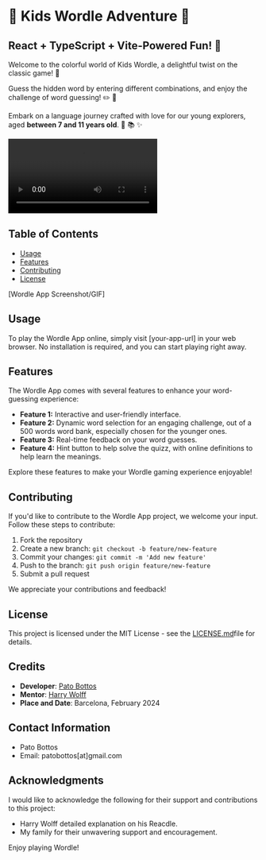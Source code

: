 # 🌈 Kids Wordle Adventure 🎉

## React + TypeScript + Vite-Powered Fun! 🚀

Welcome to the colorful world of Kids Wordle, a delightful twist on the classic game! 🌟

Guess the hidden word by entering different combinations, and enjoy the challenge of word guessing! ✏️ 🎈

Embark on a language journey crafted with love for our young explorers, aged **between 7 and 11 years old**. 🧒 📚 ✨

<video controls src="public/wordle_play.mp4" title="Kids Wordle Adventure"></video>

## Table of Contents

- [Usage](#usage)
- [Features](#features)
- [Contributing](#contributing)
- [License](#license)

[Wordle App Screenshot/GIF]

## Usage

To play the Wordle App online, simply visit [your-app-url] in your web browser. No installation is required, and you can start playing right away.

## Features

The Wordle App comes with several features to enhance your word-guessing experience:

- **Feature 1:** Interactive and user-friendly interface.
- **Feature 2:** Dynamic word selection for an engaging challenge, out of a 500 words word bank, especially chosen for the younger ones.
- **Feature 3:** Real-time feedback on your word guesses.
- **Feature 4:** Hint button to help solve the quizz, with online definitions to help learn the meanings.

Explore these features to make your Wordle gaming experience enjoyable!

## Contributing

If you'd like to contribute to the Wordle App project, we welcome your input. Follow these steps to contribute:

1. Fork the repository
2. Create a new branch: `git checkout -b feature/new-feature`
3. Commit your changes: `git commit -m 'Add new feature'`
4. Push to the branch: `git push origin feature/new-feature`
5. Submit a pull request

We appreciate your contributions and feedback!

## License

This project is licensed under the MIT License - see the [LICENSE.md](LICENSE.md)file for details.

## Credits

- **Developer**: [Pato Bottos](https://patobottos.vercel.app/)
- **Mentor**: [Harry Wolff](https://hswolff.com/)
- **Place and Date**: Barcelona, February 2024

## Contact Information

- Pato Bottos
- Email: patobottos[at]gmail.com

## Acknowledgments

I would like to acknowledge the following for their support and contributions to this project:

- Harry Wolff detailed explanation on his Reacdle.
- My family for their unwavering support and encouragement.

Enjoy playing Wordle!
